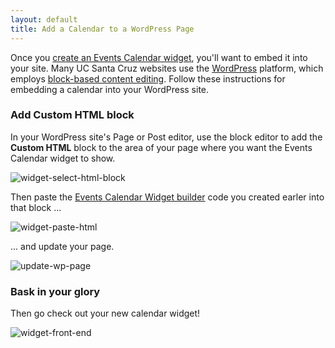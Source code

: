 ```yaml
---
layout: default
title: Add a Calendar to a WordPress Page
---
```


Once you [create an Events Calendar widget](create-events-calendar-widget.md), you'll want to embed it into your site. Many UC Santa Cruz websites use the [WordPress](https://wordpress.org/) platform, which employs [block-based content editing](https://wordpress.org/documentation/article/wordpress-block-editor/). Follow these instructions for embedding a calendar into your WordPress site.

### Add Custom HTML block

In your WordPress site's Page or Post editor, use the block editor to add the **Custom HTML** block to the area of your page where you want the Events Calendar widget to show.

![widget-select-html-block](https://user-images.githubusercontent.com/1000543/218111408-76cf7caa-7f7d-4d9f-972c-c0a1c72c0f75.png)

Then paste the [Events Calendar Widget builder](create-events-calendar-widget.md) code you created earler into that block ...

![widget-paste-html](https://user-images.githubusercontent.com/1000543/218109059-8c47406e-35bb-4ba5-9a2a-c0c633a0b558.png)

... and update your page.

![update-wp-page](https://user-images.githubusercontent.com/1000543/236027414-1a5cfaa1-41e3-40ab-8d48-907b76ed9403.png)

### Bask in your glory

Then go check out your new calendar widget!

![widget-front-end](https://user-images.githubusercontent.com/1000543/218109487-11719bd0-851c-4249-b291-2820c1807736.png)


